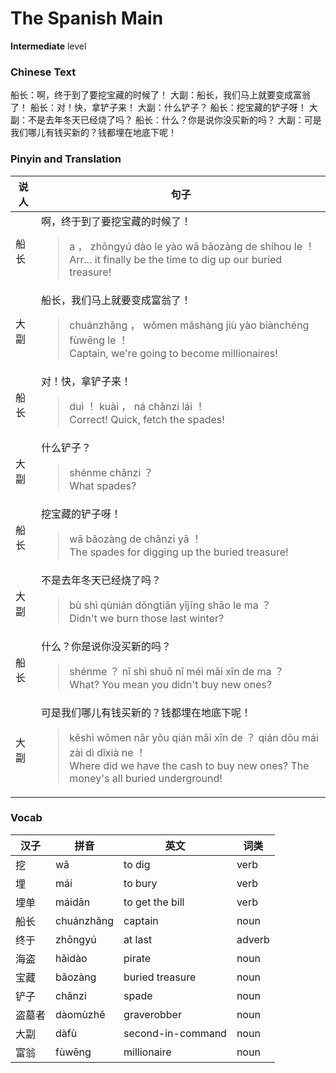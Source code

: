 # The Spanish Main
**Intermediate** level
### Chinese Text
船长：啊，终于到了要挖宝藏的时候了！
大副：船长，我们马上就要变成富翁了！
船长：对！快，拿铲子来！
大副：什么铲子？
船长：挖宝藏的铲子呀！
大副：不是去年冬天已经烧了吗？
船长：什么？你是说你没买新的吗？
大副：可是我们哪儿有钱买新的？钱都埋在地底下呢！

### Pinyin and Translation
|说人|句子|
|----|----|
|船长|啊，终于到了要挖宝藏的时候了！<blockquote>a ， zhōngyú dào le yào wā bǎozàng de shíhou le ！<br />Arr... it finally be the time to dig up our buried treasure!</blockquote>|
|大副|船长，我们马上就要变成富翁了！<blockquote>chuánzhǎng ， wǒmen mǎshàng jiù yào biànchéng fùwēng le ！<br />Captain, we're going to become millionaires!</blockquote>|
|船长|对！快，拿铲子来！<blockquote>duì ！ kuài ， ná chǎnzi lái ！<br />Correct! Quick, fetch the spades!</blockquote>|
|大副|什么铲子？<blockquote>shénme chǎnzi ？<br />What spades?</blockquote>|
|船长|挖宝藏的铲子呀！<blockquote>wā bǎozàng de chǎnzi yā ！<br />The spades for digging up the buried treasure!</blockquote>|
|大副|不是去年冬天已经烧了吗？<blockquote>bù shì qùnián dōngtiān yǐjīng shāo le ma ？<br />Didn't we burn those last winter?</blockquote>|
|船长|什么？你是说你没买新的吗？<blockquote>shénme ？ nǐ shì shuō nǐ méi mǎi xīn de ma ？<br />What? You mean you didn't buy new ones?</blockquote>|
|大副|可是我们哪儿有钱买新的？钱都埋在地底下呢！<blockquote>kěshì wǒmen nǎr yǒu qián mǎi xīn de ？ qián dōu mái zài dì dǐxià ne ！<br />Where did we have the cash to buy new ones? The money's all buried underground!</blockquote>|
### Vocab
|汉子|拼音|英文|词类|
|----|----|----|----|
|挖|wā|to dig|verb|
|埋|mái|to bury|verb|
|埋单|máidān|to get the bill|verb|
|船长|chuánzhǎng|captain|noun|
|终于|zhōngyú|at last|adverb|
|海盗|hǎidào|pirate|noun|
|宝藏|bǎozàng|buried treasure|noun|
|铲子|chǎnzi|spade|noun|
|盗墓者|dàomùzhě|graverobber|noun|
|大副|dàfù|second-in-command|noun|
|富翁|fùwēng|millionaire|noun|